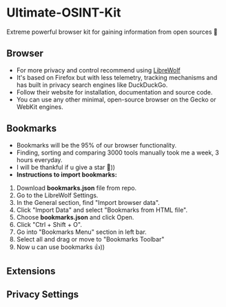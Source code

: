 # Ultimate-OSINT-Kit
Extreme powerful browser kit for gaining information from open sources 🔎

## Browser
* For more privacy and control recommend using [LibreWolf](https://librewolf.net/)
* It's based on Firefox but with less telemetry, tracking mechanisms and has built in privacy search engines like DuckDuckGo.
* Follow their website for installation, documentation and source code.
* You can use any other minimal, open-source browser on the Gecko or WebKit engines.

## Bookmarks
* Bookmarks will be the 95% of our browser functionality.
* Finding, sorting and comparing 3000 tools manually took me a week, 3 hours everyday.
* I will be thankful if u give a star 🙏))
* **Instructions to import bookmarks:**
1. Download **bookmarks.json** file from repo.
2. Go to the LibreWolf Settings.
3. In the General section, find "Import browser data".
4. Click "Import Data" and select "Bookmarks from HTML file".
5. Choose **bookmarks.json** and click Open.
6. Click "Ctrl + Shift + O".
7. Go into "Bookmarks Menu" section in left bar.
8. Select all and drag or move to "Bookmarks Toolbar"
9. Now u can use bookmarks 👍))

## Extensions

## Privacy Settings
